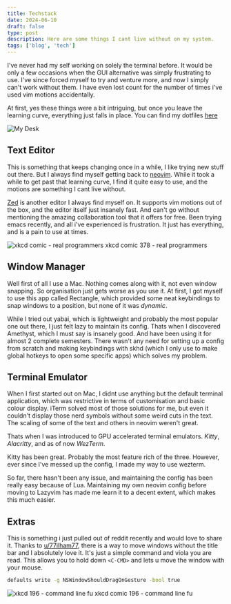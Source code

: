 ```yaml
---
title: Techstack
date: 2024-06-10
draft: false
type: post
description: Here are some things I cant live without on my system.
tags: ['blog', 'tech']
---
```


I've never had my self working on solely the terminal before. It would be only a few occasions when the GUI alternative was simply frustrating to use. I've since forced myself to try and venture more, and now I simply can't work without them. I have even lost count for the number of times i've used vim motions accidentally.

At first, yes these things were a bit intriguing, but once you leave the learning curve, everything just falls in place. You can find my dotfiles [here](https://github.com/bwaklog/dots)

![My Desk](https://i.imgur.com/miFjoRG.jpg)

## Text Editor

This is something that keeps changing once in a while, I like trying new stuff out there. But I always find myself getting back to [neovim](https://neovim.io/). While it took a while to get past that learning curve, I find it quite easy to use, and the motions are something I cant live without.

[Zed](https://zed.dev) is another editor I always find myself on. It supports vim motions out of the box, and the editor itself just insanely fast. And can't go without mentioning the amazing collaboration tool that it offers for free. Been trying emacs recently, and all i've experienced is frustration. It just has everything, and is a pain to use at times.

![xkcd comic - real programmers](https://imgs.xkcd.com/comics/real_programmers.png)
xkcd comic 378 - real programmers

## Window Manager

Well first of all I use a Mac. Nothing comes along with it, not even window snapping. So organisation just gets worse as you use it. At first, I got myself to use this app called Rectangle, which provided some neat keybindings to snap windows to a position, but none of it was *dynamic*.

While I tried out yabai, which is lightweight and probably the most popular one out there, I just felt lazy to maintain its config. Thats when I discovered Amethyst, which I must say is insanely good. And have been using it for almost 2 complete semesters. There wasn't any need for setting up a config from scratch and making keybindings with skhd (which I only use to make global hotkeys to open some specific apps) which solves my problem.

## Terminal Emulator

When I first started out on Mac, I didnt use anything but the default terminal application, which was restrictive in terms of customisation and basic colour display. iTerm solved most of those solutions for me, but even it couldn't display those nerd symbols without some weird cuts in the text. The scaling of some of the text and others in neovim weren't great.

Thats when I was introduced to GPU accelerated terminal emulators. *Kitty*, *Alacritty*, and as of now *WezTerm*.

Kitty has been great. Probably the most feature rich of the three. However, ever since I've messed up the config, I made my way to use wezterm.

So far, there hasn't been any issue, and maintaining the config has been really easy because of Lua. Maintaining my own neovim config before moving to Lazyvim has made me learn it to a decent extent, which makes this much easier.

## Extras

This is something i just pulled out of reddit recently and would love to share it. Thanks to [u/77ilham77](https://reddit.com/u/77ilham77), there is a way to move windows without the title bar and I absolutely love it. It's just a simple command and viola you are read. This allows you to hold down `<C-CMD>` and lets u move the window with your mouse.

```bash
defaults write -g NSWindowShouldDragOnGesture -bool true
```

![xkcd 196 - command line fu](https://imgs.xkcd.com/comics/command_line_fu.png)
xkcd comic 196 - command line fu
